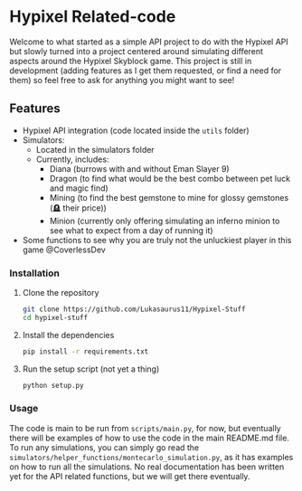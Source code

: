 # Hypixel Related-code

Welcome to what started as a simple API project to do with the Hypixel API but slowly turned into a project centered around simulating different aspects around the Hypixel Skyblock game. 
This project is still in development (adding features as I get them requested, or find a need for them) so feel free to ask for anything you might want to see!

## Features
- Hypixel API integration (code located inside the ```utils``` folder)
- Simulators:
  - Located in the simulators folder
  - Currently, includes:
    - Diana (burrows with and without Eman Slayer 9)
    - Dragon (to find what would be the best combo between pet luck and magic find)
    - Mining (to find the best gemstone to mine for glossy gemstones (🪦 their price))
    - Minion (currently only offering simulating an inferno minion to see what to expect from a day of running it)
- Some functions to see why you are truly not the unluckiest player in this game @CoverlessDev


### Installation
1. Clone the repository
    ```bash
    git clone https://github.com/Lukasaurus11/Hypixel-Stuff
    cd hypixel-stuff
    ```

2. Install the dependencies
    ```bash
    pip install -r requirements.txt
    ```

3. Run the setup script (not yet a thing)
    ```bash
    python setup.py
    ```
   
### Usage
The code is main to be run from ```scripts/main.py```, for now, but eventually there will be examples of how to use the code in the main README.md file. To run any simulations, 
you can simply go read the ```simulators/helper_functions/montecarlo_simulation.py```, as it has examples on how to run all the simulations. No real documentation has been written 
yet for the API related functions, but we will get there eventually.